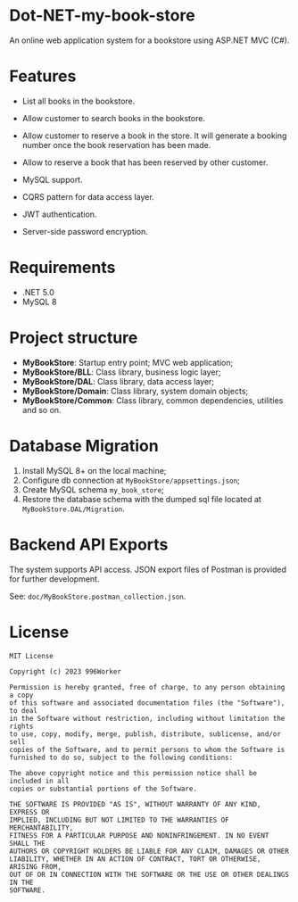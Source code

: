 # Dot-NET-my-book-store
An online web application system for a bookstore using ASP.NET MVC (C#). 

# Features
- List all books in the bookstore.

- Allow customer to search books in the bookstore.

- Allow customer to reserve a book in the store. It will generate a booking number once the book reservation has been made.

- Allow to reserve a book that has been reserved by other customer.

- MySQL support.

- CQRS pattern for data access layer.

- JWT authentication.

- Server-side password encryption.


# Requirements
- .NET 5.0
- MySQL 8

# Project structure

- **MyBookStore**: Startup entry point; MVC web application;
- **MyBookStore/BLL**: Class library, business logic layer;
- **MyBookStore/DAL**: Class library, data access layer;
- **MyBookStore/Domain**: Class library, system domain objects;
- **MyBookStore/Common**: Class library, common dependencies, utilities and so on.

# Database Migration
1. Install MySQL 8+ on the local machine;
2. Configure db connection at `MyBookStore/appsettings.json`;
3. Create MySQL schema `my_book_store`;
4. Restore the database schema with the dumped sql file located at `MyBookStore.DAL/Migration`. 

# Backend API Exports
The system supports API access. JSON export files of Postman is provided for further development.

See: `doc/MyBookStore.postman_collection.json`.

# License
```
MIT License

Copyright (c) 2023 996Worker

Permission is hereby granted, free of charge, to any person obtaining a copy
of this software and associated documentation files (the "Software"), to deal
in the Software without restriction, including without limitation the rights
to use, copy, modify, merge, publish, distribute, sublicense, and/or sell
copies of the Software, and to permit persons to whom the Software is
furnished to do so, subject to the following conditions:

The above copyright notice and this permission notice shall be included in all
copies or substantial portions of the Software.

THE SOFTWARE IS PROVIDED "AS IS", WITHOUT WARRANTY OF ANY KIND, EXPRESS OR
IMPLIED, INCLUDING BUT NOT LIMITED TO THE WARRANTIES OF MERCHANTABILITY,
FITNESS FOR A PARTICULAR PURPOSE AND NONINFRINGEMENT. IN NO EVENT SHALL THE
AUTHORS OR COPYRIGHT HOLDERS BE LIABLE FOR ANY CLAIM, DAMAGES OR OTHER
LIABILITY, WHETHER IN AN ACTION OF CONTRACT, TORT OR OTHERWISE, ARISING FROM,
OUT OF OR IN CONNECTION WITH THE SOFTWARE OR THE USE OR OTHER DEALINGS IN THE
SOFTWARE.
```